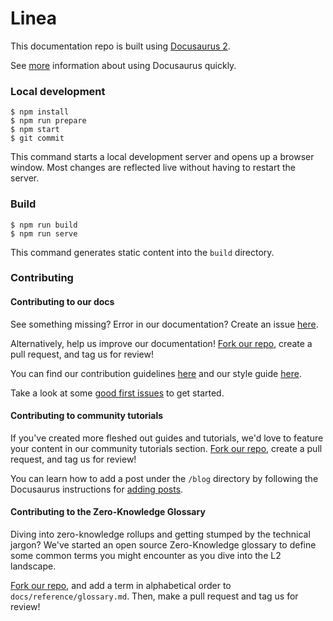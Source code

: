 # Linea

This documentation repo is built using [Docusaurus 2](https://docusaurus.io/).

See [more](https://docs-template.consensys.net/) information about using Docusaurus quickly.

### Local development

    $ npm install
    $ npm run prepare
    $ npm start
    $ git commit

This command starts a local development server and opens up a browser window. Most changes are reflected live without having to restart the server.

### Build

    $ npm run build
    $ npm run serve

This command generates static content into the `build` directory.

### Contributing

#### Contributing to our docs

See something missing? Error in our documentation? Create an issue [here](https://github.com/ConsenSys/doc.zk-evm/issues).

Alternatively, help us improve our documentation! [Fork our repo](https://github.com/ConsenSys/doc.zk-evm/fork), create a pull request, and tag us for review!

You can find our contribution guidelines [here](https://docs-template.consensys.net/category/getting-started) and our style guide [here](https://docs-template.consensys.net/getting-started/style-guide).

Take a look at some [good first issues](https://github.com/ConsenSys/doc.zk-evm/issues?q=is%3Aissue+is%3Aopen+label%3A%22good+first+issue%22) to get started.

#### Contributing to community tutorials

If you've created more fleshed out guides and tutorials, we'd love to feature your content in our community tutorials section. [Fork our repo](https://github.com/ConsenSys/doc.zk-evm/fork), create a pull request, and tag us for review!

You can learn how to add a post under the `/blog` directory by following the Docusaurus instructions for [adding posts](https://docusaurus.io/docs/blog#adding-posts).

#### Contributing to the Zero-Knowledge Glossary

Diving into zero-knowledge rollups and getting stumped by the technical jargon? We've started an open source Zero-Knowledge glossary to define some common terms you might encounter as you dive into the L2 landscape.

[Fork our repo](https://github.com/ConsenSys/doc.zk-evm/fork), and add a term in alphabetical order to `docs/reference/glossary.md`. Then, make a pull request and tag us for review!
